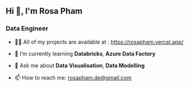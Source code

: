 ## Hi 👋, I'm Rosa Pham
### Data Engineer

- 👩‍💻 All of my projects are available at : https://rosapham.vercel.app/
  
- 🌱 I’m currently learning **Databricks**, **Azure Data Factory**
  
- 💬 Ask me about **Data Visualisation**, **Data Modelling**
  
- 📫 How to reach me: rosapham.de@gmail.com

